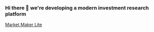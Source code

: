 ### Hi there 👋 we're developing a modern investment research platform

[Market Maker Lite](https://marketmakerlite.com)

<!--
<h2 align="left" id="technology">Technology Used</h2>
<table align="center">
  <tr>
    <td align="center" width="96">
      <a href="#technology">
        <img src="https://upload.wikimedia.org/wikipedia/commons/thumb/c/c3/Python-logo-notext.svg/1200px-Python-logo-notext.svg.png" width="48" height="48"        alt="JavaScript" />
      </a>
      <br>Python
    </td>
    <td align="center" width="96">
      <a href="#technology" >
        <img src="https://camo.githubusercontent.com/d7574156c7a1844d3c2907bae0e76254cca759290c08e08a6ef2bd7543c8c0ca/68747470733a2f2f692e6962622e636f2f737331374b47302f63376238313133323437666563643833626439623565643562643366333464352d72656d6f766562672d707265766965772e706e67" width="48" height="48" alt="Linux" />
      </a>
      <br>Linux
    </td>
    <td align="center" width="96">
      <a href="#technology" >
        <img src="https://upload.wikimedia.org/wikipedia/commons/thumb/3/3f/Git_icon.svg/1200px-Git_icon.svg.png" width="48" height="48" alt="Git" />
      </a>
      <br>Git
    </td>
    <td align="center" width="96">
      <a href="#technology">
        <img src="https://iconape.com/wp-content/png_logo_vector/cib-flask.png" width="48" height="48" alt="Flask" />
      </a>
      <br>Flask
    </td>
  </tr>
   <tr>
    <td align="center" width="96">
      <a href="#technology">
        <img src="https://upload.wikimedia.org/wikipedia/commons/thumb/9/93/Amazon_Web_Services_Logo.svg/1200px-Amazon_Web_Services_Logo.svg.png" width="45" height="45" alt="AWS" />
      </a>
      <br>AWS
    </td>
    <td align="center" width="96">
      <a href="#technology">
        <img src="https://convent.us/components/graphics/skills/pyanywhere.png" width="48" height="48" alt="PythonAW" />
      </a>
      <br>PythonAW
    </td>
    <td align="center" width="96">
      <a href="#technology">
        <img src="https://upload.wikimedia.org/wikipedia/commons/thumb/2/29/Postgresql_elephant.svg/1200px-Postgresql_elephant.svg.png" width="48" height="48" alt="PostgreSQL" />
      </a>
      <br>PostgreSQL
    </td>
  </tr>
  <tr>
</tr> 
</table>
-->





<!--
**MarketMakerLite/MarketMakerLite** is a ✨ _special_ ✨ repository because its `README.md` (this file) appears on your GitHub profile.
Here are some ideas to get you started:
- 🔭 I’m currently working on ...
- 🌱 I’m currently learning ...
- 👯 I’m looking to collaborate on ...
- 🤔 I’m looking for help with ...
- 💬 Ask me about ...
- 📫 How to reach me: ...
- 😄 Pronouns: ...
- ⚡ Fun fact: ...
-->

